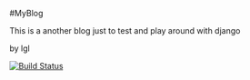 #MyBlog

This is a another blog just to test and play around with django

by lgl

[![Build Status](https://travis-ci.com/lgleon/myblog.svg?branch=master)](https://travis-ci.com/lgleon/myblog)